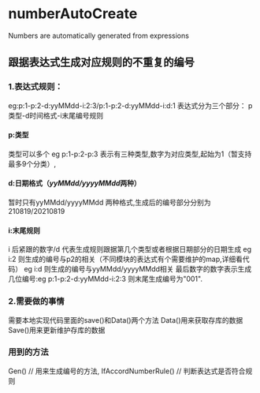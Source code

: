 # numberAutoCreate
Numbers are automatically generated from expressions
## 跟据表达式生成对应规则的不重复的编号
### 1.表达式规则：
eg:p:1-p:2-d:yyMMdd-i:2:3/p:1-p:2-d:yyMMdd-i:d:1
表达式分为三个部分： p类型-d时间格式-i末尾编号规则
#### p:类型
类型可以多个 eg p:1-p:2-p:3 表示有三种类型,数字为对应类型,起始为1（暂支持最多9个分类）,
#### d:日期格式（*yyMMdd/yyyyMMdd*两种）
暂时只有yyMMdd/yyyyMMdd 两种格式,生成后的编号部分分别为 210819/20210819
#### i:末尾规则
i 后紧跟的数字/d 代表生成规则跟据第几个类型或者根据日期部分的日期生成 eg i:2  则生成的编号与p2的相关（不同模块的表达式有个需要维护的map,详细看代码）  eg i:d 则生成的编号与yyMMdd/yyyyMMdd相关
最后数字的数字表示生成几位编号:eg p:1-p:2-d:yyMMdd-i:2:3  则末尾生成编号为"001".

### 2.需要做的事情
需要本地实现代码里面的save()和Data()两个方法
Data()用来获取存库的数据
Save()用来更新维护存库的数据

### 用到的方法
Gen() // 用来生成编号的方法,
IfAccordNumberRule()  // 判断表达式是否符合规则
